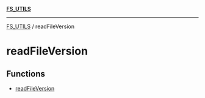 [**FS_UTILS**](../README.md)

***

[FS_UTILS](../README.md) / readFileVersion

# readFileVersion

## Functions

- [readFileVersion](functions/readFileVersion.md)
